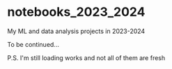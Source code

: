 # notebooks_2023_2024
My ML and data analysis projects in 2023-2024

To be continued...

P.S. I'm still loading works and not all of them are fresh
